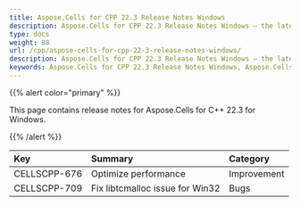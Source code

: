 ```yaml
---
title: Aspose.Cells for CPP 22.3 Release Notes Windows
description: Aspose.Cells for CPP 22.3 Release Notes Windows – the latest updates and fixes.
type: docs
weight: 88
url: /cpp/aspose-cells-for-cpp-22-3-release-notes-windows/
description: Aspose.Cells for CPP 22.3 Release Notes Windows – the latest enhancements, new features, and fixes.
keywords: Aspose.Cells for CPP 22.3 Release Notes Windows, Aspose.Cells for CPP 22.3 Windows updates and fixes
---
```


{{% alert color="primary" %}}

This page contains release notes for Aspose.Cells for C++ 22.3 for Windows.

{{% /alert %}}

|**Key**|**Summary**|**Category**|
| :- | :- | :- |
|CELLSCPP-676|Optimize performance |Improvement|
|CELLSCPP-709|Fix libtcmalloc issue for Win32 |Bugs|